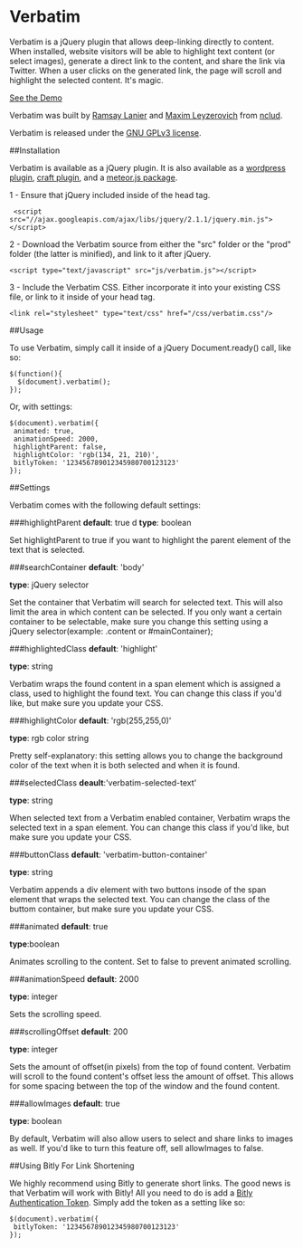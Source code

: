 Verbatim
===========

Verbatim is a jQuery plugin that allows deep-linking directly to content. When installed, website visitors will be able to highlight text content (or select images), generate a direct link to the content, and share the link via Twitter. When a user clicks on the generated link, the page will scroll and highlight the selected content. It's magic.

[See the Demo](http://bit.ly/1xBkb95)

Verbatim was built by [Ramsay Lanier](https://github.com/ramsaylanier) and [Maxim Leyzerovich](https://github.com/duqe) from [nclud](http://nclud.com). 

Verbatim is released under the [GNU GPLv3 license](http://www.gnu.org/licenses/gpl.html). 


##Installation

Verbatim is available as a jQuery plugin. It is also available as a [wordpress plugin](http://wordpress.org), [craft plugin](https://github.com/nclud/verbatim-craft), and a [meteor.js package](http://atmosphere.js). 

1 - Ensure that jQuery included inside of the head tag.

```
 <script src="//ajax.googleapis.com/ajax/libs/jquery/2.1.1/jquery.min.js"></script>
```

2 - Download the Verbatim source from either the "src" folder or the "prod" folder (the latter is minified), and link to it after jQuery.

```
<script type="text/javascript" src="js/verbatim.js"></script>
```

3 - Include the Verbatim CSS. Either incorporate it into your existing CSS file, or link to it inside of your head tag.

```
<link rel="stylesheet" type="text/css" href="/css/verbatim.css"/>
```

##Usage

To use Verbatim, simply call it inside of a jQuery Document.ready() call, like so:

```
$(function(){
  $(document).verbatim();
});
```

Or, with settings:

```
$(document).verbatim({
 animated: true,
 animationSpeed: 2000,
 highlightParent: false,
 highlightColor: 'rgb(134, 21, 210)',
 bitlyToken: '123456789012345980700123123'
});
```

##Settings

Verbatim comes with the following default settings:

###highlightParent
**default**: true
d
**type**: boolean

Set highlightParent to true if you want to highlight the parent element of the text that is selected.

###searchContainer
**default**: 'body'

**type**: jQuery selector

Set the container that Verbatim will search for selected text. This will also limit the area in which content can be selected. If you only want a certain container to be selectable, make sure you change this setting using a jQuery selector(example: .content or #mainContainer);

###highlightedClass
**default**: 'highlight'

**type**: string

Verbatim wraps the found content in a span element which is assigned a class, used to highlight the found text. You can change this class if you'd like, but make sure you update your CSS. 


###highlightColor
**default**: 'rgb(255,255,0)'

**type**: rgb color string

Pretty self-explanatory: this setting allows you to change the background color of the text when it is both selected and when it is found.


###selectedClass
**deault**:'verbatim-selected-text'

**type**: string

When selected text from a Verbatim enabled container, Verbatim wraps the selected text in a span element. You can change this class if you'd like, but make sure you update your CSS. 

###buttonClass
**default**: 'verbatim-button-container'

**type**: string

Verbatim appends a div element with two buttons insode of the span element that wraps the selected text. You can change the class of the buttom container, but make sure you update your CSS. 

###animated
**default**: true

**type**:boolean

Animates scrolling to the content. Set to false to prevent animated scrolling.

###animationSpeed
**default**: 2000

**type**: integer

Sets the scrolling speed.

###scrollingOffset
**default**: 200

**type**: integer

Sets the amount of offset(in pixels) from the top of found content. Verbatim will scroll to the found content's offset less the amount of offset. This allows for some spacing between the top of the window and the found content.


###allowImages
**default**: true

**type**: boolean

By default, Verbatim will also allow users to select and share links to images as well. If you'd like to turn this feature off, sell allowImages to false.

##Using Bitly For Link Shortening

We highly recommend using Bitly to generate short links. The good news is that Verbatim will work with Bitly! All you need to do is add a [Bitly Authentication Token](http://dev.bitly.com/get_started.html). Simply add the token as a setting like so:

```
$(document).verbatim({
 bitlyToken: '123456789012345980700123123'
});
```

